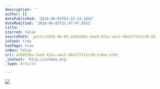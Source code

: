 ```yaml
---
description: ''
author: []
datePublished: '2016-06-03T03:22:24.204Z'
dateModified: '2016-06-02T21:47:47.955Z'
title: ''
starred: false
sourcePath: _posts/2016-06-03-a26d338a-3ae0-421a-aac2-d8a727312c39.md
inFeed: true
hasPage: true
inNav: false
url: a26d338a-3ae0-421a-aac2-d8a727312c39/index.html
_context: 'http://schema.org'
_type: Article

---
```

![](https://the-grid-user-content.s3-us-west-2.amazonaws.com/3ca4efce-9947-4511-beb9-c7a08055a1df.jpg)